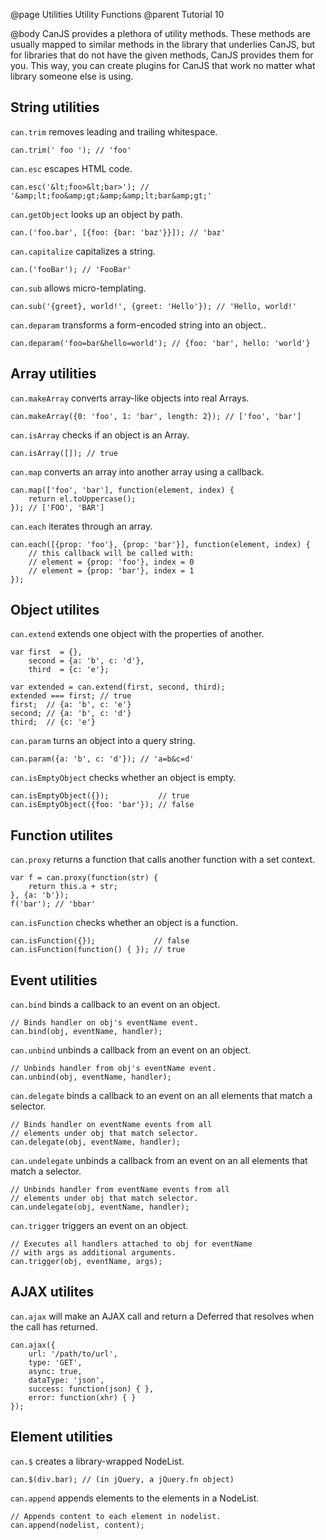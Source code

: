 @page Utilities Utility Functions
@parent Tutorial 10

@body
CanJS provides a plethora of utility methods. These methods are usually mapped
to similar methods in the library that underlies CanJS, but for libraries that
do not have the given methods, CanJS provides them for you. This way, you can
create plugins for CanJS that work no matter what library someone else is using.

## String utilities

`can.trim` removes leading and trailing whitespace.
```
can.trim(' foo '); // 'foo'
```

`can.esc` escapes HTML code.
```
can.esc('&lt;foo>&lt;bar>'); // '&amp;lt;foo&amp;gt;&amp;&amp;lt;bar&amp;gt;'
```

`can.getObject` looks up an object by path.
```
can.('foo.bar', [{foo: {bar: 'baz'}}]); // 'baz'
```

`can.capitalize` capitalizes a string.
```
can.('fooBar'); // 'FooBar'
```

`can.sub` allows micro-templating.
```
can.sub('{greet}, world!', {greet: 'Hello'}); // 'Hello, world!'
```

`can.deparam` transforms a form-encoded string into an object..
```
can.deparam('foo=bar&hello=world'); // {foo: 'bar', hello: 'world'}
```

## Array utilities

`can.makeArray` converts array-like objects into real Arrays.
```
can.makeArray({0: 'foo', 1: 'bar', length: 2}); // ['foo', 'bar']
```

`can.isArray` checks if an object is an Array.
```
can.isArray([]); // true
```

`can.map` converts an array into another array using a callback.
```
can.map(['foo', 'bar'], function(element, index) {
	return el.toUppercase();
}); // ['FOO', 'BAR']
```

`can.each` iterates through an array.
```
can.each([{prop: 'foo'}, {prop: 'bar'}], function(element, index) {
	// this callback will be called with:
	// element = {prop: 'foo'}, index = 0
	// element = {prop: 'bar'}, index = 1
});
```

## Object utilites

`can.extend` extends one object with the properties of another.
```
var first  = {},
	second = {a: 'b', c: 'd'},
	third  = {c: 'e'};

var extended = can.extend(first, second, third);
extended === first; // true
first;  // {a: 'b', c: 'e'}
second; // {a: 'b', c: 'd'}
third;  // {c: 'e'}
```

`can.param` turns an object into a query string.
```
can.param({a: 'b', c: 'd'}); // 'a=b&c=d'
```

`can.isEmptyObject` checks whether an object is empty.
```
can.isEmptyObject({});           // true
can.isEmptyObject({foo: 'bar'}); // false
```

## Function utilites

`can.proxy` returns a function that calls another function with a set context.
```
var f = can.proxy(function(str) {
	return this.a + str;
}, {a: 'b'});
f('bar'); // 'bbar'
```

`can.isFunction` checks whether an object is a function.
```
can.isFunction({});             // false
can.isFunction(function() { }); // true
```

## Event utilities

`can.bind` binds a callback to an event on an object.
```
// Binds handler on obj's eventName event.
can.bind(obj, eventName, handler);
```

`can.unbind` unbinds a callback from an event on an object.
```
// Unbinds handler from obj's eventName event.
can.unbind(obj, eventName, handler);
```

`can.delegate` binds a callback to an event on an all elements that match a selector.
```
// Binds handler on eventName events from all
// elements under obj that match selector.
can.delegate(obj, eventName, handler);
```

`can.undelegate` unbinds a callback from an event on an all elements that
match a selector.
```
// Unbinds handler from eventName events from all
// elements under obj that match selector.
can.undelegate(obj, eventName, handler);
```

`can.trigger` triggers an event on an object.
```
// Executes all handlers attached to obj for eventName
// with args as additional arguments.
can.trigger(obj, eventName, args);
```

## AJAX utilites

`can.ajax` will make an AJAX call and return a Deferred that resolves when the
call has returned.

```
can.ajax({
	url: '/path/to/url',
	type: 'GET',
	async: true,
	dataType: 'json',
	success: function(json) { },
	error: function(xhr) { }
});
```

## Element utilities

`can.$` creates a library-wrapped NodeList.
```
can.$(div.bar); // (in jQuery, a jQuery.fn object)
```

`can.append` appends elements to the elements in a NodeList.
```
// Appends content to each element in nodelist.
can.append(nodelist, content);
```
